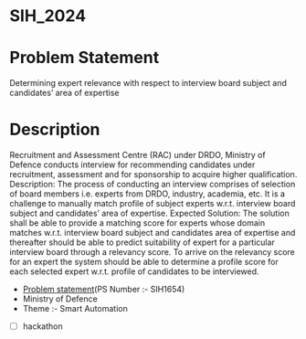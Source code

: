 # SIH_2024
<h1>Problem Statement</h1>
<p>Determining expert relevance with respect to interview board subject and candidates’ area of expertise</p>


<h1>Description</h1>

Recruitment and Assessment Centre (RAC) under DRDO, Ministry of Defence conducts interview for recommending candidates under recruitment, assessment and for sponsorship to acquire higher qualification. Description: The process of conducting an interview comprises of selection of board members i.e. experts from DRDO, industry, academia, etc. It is a challenge to manually match profile of subject experts w.r.t. interview board subject and candidates’ area of expertise. Expected Solution: The solution shall be able to provide a matching score for experts whose domain matches w.r.t. interview board subject and candidates area of expertise and thereafter should be able to predict suitability of expert for a particular interview board through a relevancy score. To arrive on the relevancy score for an expert the system should be able to determine a profile score for each selected expert w.r.t. profile of candidates to be interviewed.

- [Problem statement](https://www.sih.gov.in/sih2024PS?technology_bucket=QWxs&category=QWxs&organization=TWluaXN0cnkgb2YgRGVmZW5jZQ==&organization_type=QWxs)(PS Number :- SIH1654)
- Ministry of Defence
- Theme :- Smart Automation
- [ ] hackathon
